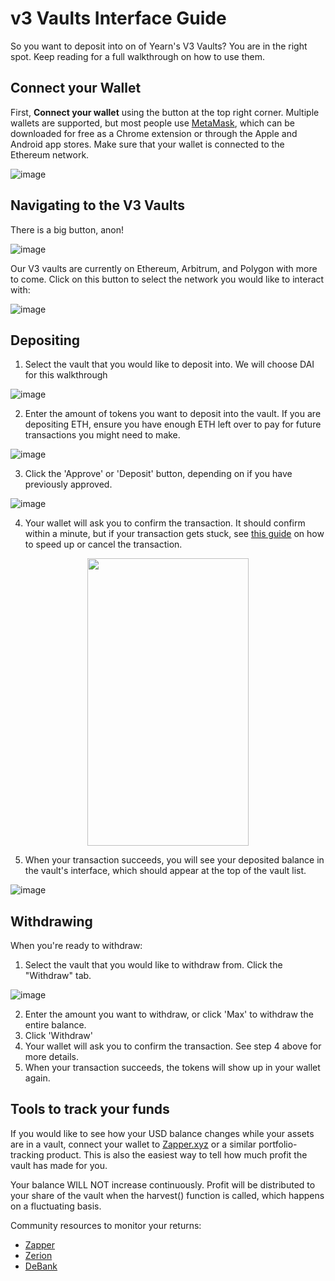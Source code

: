 # v3 Vaults Interface Guide

So you want to deposit into on of Yearn's V3 Vaults? You are in the right spot. Keep reading for a full walkthrough on how to use them.

## Connect your Wallet

First, **Connect your wallet** using the button at the top right corner. Multiple wallets are supported, but most people use [MetaMask](https://metamask.io/), which can be downloaded for free as a Chrome extension or through the Apple and Android app stores. Make sure that your wallet is connected to the Ethereum network.

![image](/img/guides/using-yearn/v3/image1.png)

## Navigating to the V3 Vaults

There is a big button, anon!

![image](/img/guides/using-yearn/v3/image2.png)

Our V3 vaults are currently on Ethereum, Arbitrum, and Polygon with more to come. Click on this button to select the network you would like to interact with:

![image](/img/guides/using-yearn/v3/image3.png)

## Depositing

1. Select the vault that you would like to deposit into. We will choose DAI for this walkthrough

![image](/img/guides/using-yearn/v3/image3_5.png)

2. Enter the amount of tokens you want to deposit into the vault. If you are depositing ETH, ensure you have enough ETH left over to pay for future transactions you might need to make.

![image](/img/guides/using-yearn/v3/image4.png)

3. Click the 'Approve' or 'Deposit' button, depending on if you have previously approved.

![image](/img/guides/using-yearn/v3/image5.png)

4. Your wallet will ask you to confirm the transaction. It should confirm within a minute, but if your transaction gets stuck, see [this guide](https://support.metamask.io/transactions-and-gas/transactions/how-to-speed-up-or-cancel-a-pending-transaction/) on how to speed up or cancel the transaction.

<p align="center">
  <img width="258.75" height=" 459.75" src="/img/guides/using-yearn/v3/image6.png" className="topRightImg"/>
</p>

5. When your transaction succeeds, you will see your deposited balance in the vault's interface, which should appear at the top of the vault list.

![image](/img/guides/using-yearn/v3/image7.png)

## Withdrawing

When you're ready to withdraw:

1. Select the vault that you would like to withdraw from. Click the "Withdraw" tab.

![image](/img/guides/using-yearn/v3/image8.png)

2. Enter the amount you want to withdraw, or click 'Max' to withdraw the entire balance.
3. Click 'Withdraw'
4. Your wallet will ask you to confirm the transaction. See step 4 above for more details.
5. When your transaction succeeds, the tokens will show up in your wallet again.

## Tools to track your funds

If you would like to see how your USD balance changes while your assets are in a vault, connect your wallet to [Zapper.xyz](https://zapper.xyz) or a similar portfolio-tracking product. This is also the easiest way to tell how much profit the vault has made for you.

Your balance WILL NOT increase continuously. Profit will be distributed to your share of the vault when the harvest() function is called, which happens on a fluctuating basis.

Community resources to monitor your returns:

- [Zapper](https://zapper.xyz/)
- [Zerion](https://app.zerion.io/)
- [DeBank](https://debank.com/)
